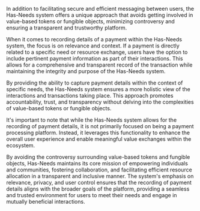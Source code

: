 In addition to facilitating secure and efficient messaging between users, the Has-Needs system offers a unique approach that avoids getting involved in value-based tokens or fungible objects, minimizing controversy and ensuring a transparent and trustworthy platform.

When it comes to recording details of a payment within the Has-Needs system, the focus is on relevance and context. If a payment is directly related to a specific need or resource exchange, users have the option to include pertinent payment information as part of their interactions. This allows for a comprehensive and transparent record of the transaction while maintaining the integrity and purpose of the Has-Needs system.

By providing the ability to capture payment details within the context of specific needs, the Has-Needs system ensures a more holistic view of the interactions and transactions taking place. This approach promotes accountability, trust, and transparency without delving into the complexities of value-based tokens or fungible objects.

It's important to note that while the Has-Needs system allows for the recording of payment details, it is not primarily focused on being a payment processing platform. Instead, it leverages this functionality to enhance the overall user experience and enable meaningful value exchanges within the ecosystem.

By avoiding the controversy surrounding value-based tokens and fungible objects, Has-Needs maintains its core mission of empowering individuals and communities, fostering collaboration, and facilitating efficient resource allocation in a transparent and inclusive manner. The system's emphasis on relevance, privacy, and user control ensures that the recording of payment details aligns with the broader goals of the platform, providing a seamless and trusted environment for users to meet their needs and engage in mutually beneficial interactions.
